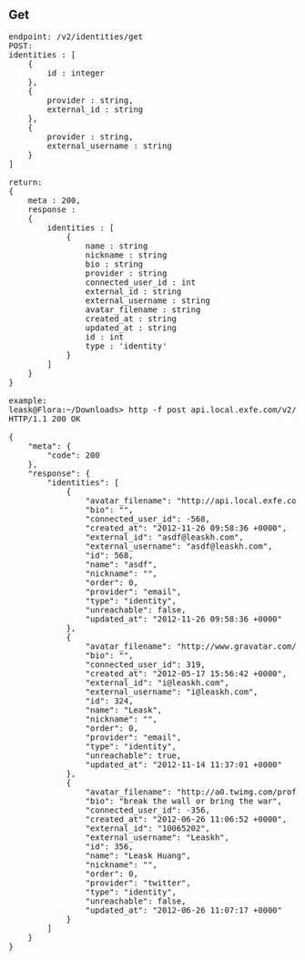 ## Get

<pre>
endpoint: /v2/identities/get
POST:
identities : [
    {
        id : integer
    },
    {
        provider : string,
        external_id : string
    },
    {
        provider : string,
        external_username : string
    }
]

return:
{
    meta : 200,
    response :
    {
        identities : [
            {
                name : string
                nickname : string
                bio : string
                provider : string
                connected_user_id : int
                external_id : string
                external_username : string
                avatar_filename : string
                created_at : string
                updated_at : string
                id : int
                type : 'identity'
            }
        ]
    }
}

example:
leask@Flora:~/Downloads> http -f post api.local.exfe.com/v2/Identities/Get identities='[{"id":568},{"external_id":"i@leaskh.com","provider":"email"},{"external_username":"leaskh","provider":"twitter"}]'
HTTP/1.1 200 OK

{
    "meta": {
        "code": 200
    },
    "response": {
        "identities": [
            {
                "avatar_filename": "http://api.local.exfe.com/v2/avatar/default?name=asdf",
                "bio": "",
                "connected_user_id": -568,
                "created_at": "2012-11-26 09:58:36 +0000",
                "external_id": "asdf@leaskh.com",
                "external_username": "asdf@leaskh.com",
                "id": 568,
                "name": "asdf",
                "nickname": "",
                "order": 0,
                "provider": "email",
                "type": "identity",
                "unreachable": false,
                "updated_at": "2012-11-26 09:58:36 +0000"
            },
            {
                "avatar_filename": "http://www.gravatar.com/avatar/5b53fb71b6f36f46fe9cb14eb5acd56f",
                "bio": "",
                "connected_user_id": 319,
                "created_at": "2012-05-17 15:56:42 +0000",
                "external_id": "i@leaskh.com",
                "external_username": "i@leaskh.com",
                "id": 324,
                "name": "Leask",
                "nickname": "",
                "order": 0,
                "provider": "email",
                "type": "identity",
                "unreachable": true,
                "updated_at": "2012-11-14 11:37:01 +0000"
            },
            {
                "avatar_filename": "http://a0.twimg.com/profile_images/1417120703/leask_s_reasonably_small.png",
                "bio": "break the wall or bring the war",
                "connected_user_id": -356,
                "created_at": "2012-06-26 11:06:52 +0000",
                "external_id": "10065202",
                "external_username": "Leaskh",
                "id": 356,
                "name": "Leask Huang",
                "nickname": "",
                "order": 0,
                "provider": "twitter",
                "type": "identity",
                "unreachable": false,
                "updated_at": "2012-06-26 11:07:17 +0000"
            }
        ]
    }
}
</pre>
